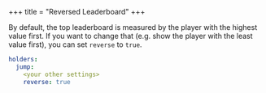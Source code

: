 +++
title = "Reversed Leaderboard"
+++

By default, the top leaderboard is measured by the player with the highest value first. If you want to change that (e.g. show the player with the least value first), you can set `reverse` to `true`.

```yaml
holders:
  jump:
    <your other settings>
    reverse: true
```
